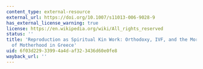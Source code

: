 ```yaml
---
content_type: external-resource
external_url: https://doi.org/10.1007/s11013-006-9028-9
has_external_license_warning: true
license: https://en.wikipedia.org/wiki/All_rights_reserved
status: ''
title: 'Reproduction as Spiritual Kin Work: Orthodoxy, IVF, and the Moral Economy
  of Motherhood in Greece'
uid: 6f03d229-3399-4a4d-af32-3436d60e0fe8
wayback_url: ''
---
```


